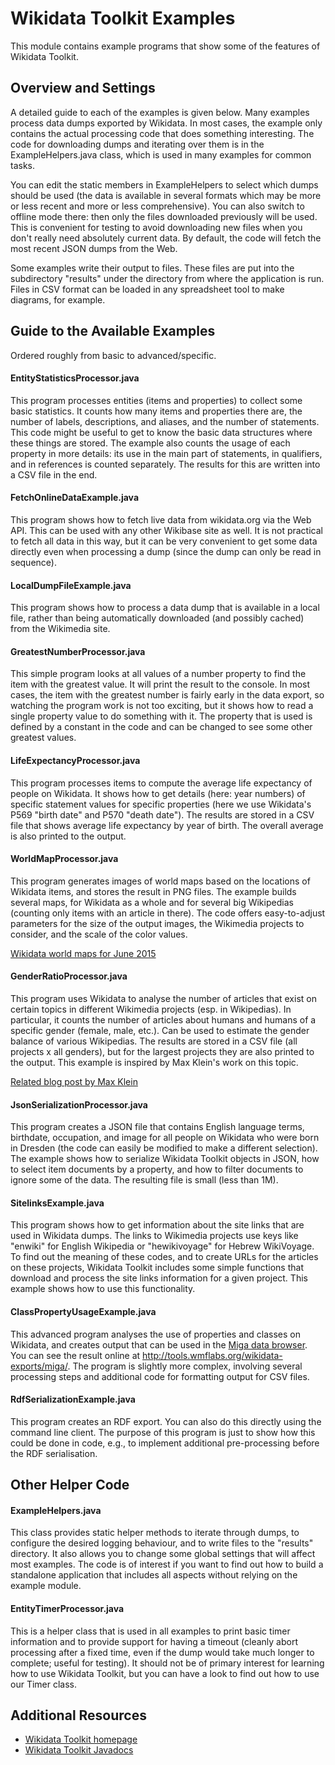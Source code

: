 Wikidata Toolkit Examples
=========================

This module contains example programs that show some of the features
of Wikidata Toolkit.

Overview and Settings
---------------------

A detailed guide to each of the examples is given below. Many examples process data
dumps exported by Wikidata. In most cases, the example only contains the actual
processing code that does something interesting. The code for downloading dumps and
iterating over them is in the ExampleHelpers.java class, which is used in many examples
for common tasks.

You can edit the static members in ExampleHelpers to select which dumps should be
used (the data is available in several formats which may be more or less recent
and more or less comprehensive). You can also switch to offline mode there: then
only the files downloaded previously will be used. This is convenient for testing
to avoid downloading new files when you don't really need absolutely current data.
By default, the code will fetch the most recent JSON dumps from the Web.

Some examples write their output to files. These files are put into the subdirectory
"results" under the directory from where the application is run. Files in CSV
format can be loaded in any spreadsheet tool to make diagrams, for example.

Guide to the Available Examples
-------------------------------

Ordered roughly from basic to advanced/specific.

#### EntityStatisticsProcessor.java ####

This program processes entities (items and properties) to collect some basic
statistics. It counts how many items and properties there are, the number of labels,
descriptions, and aliases, and the number of statements. This code might be useful
to get to know the basic data structures where these things are stored. The example
also counts the usage of each property in more details: its use in the main part
of statements, in qualifiers, and in references is counted separately. The results
for this are written into a CSV file in the end.

#### FetchOnlineDataExample.java ####

This program shows how to fetch live data from wikidata.org via the Web API. This can
be used with any other Wikibase site as well. It is not practical to fetch all data
in this way, but it can be very convenient to get some data directly even when processing
a dump (since the dump can only be read in sequence).

#### LocalDumpFileExample.java ####

This program shows how to process a data dump that is available in a local file, rather
than being automatically downloaded (and possibly cached) from the Wikimedia site.

#### GreatestNumberProcessor.java ####

This simple program looks at all values of a number property to find the item with the
greatest value. It will print the result to the console. In most cases, the item with
the greatest number is fairly early in the data export, so watching the program work is
not too exciting, but it shows how to read a single property value to do something with
it. The property that is used is defined by a constant in the code and can be changed to
see some other greatest values.

#### LifeExpectancyProcessor.java ####

This program processes items to compute the average life expectancy of people on
Wikidata. It shows how to get details (here: year numbers) of specific statement values
for specific properties (here we use Wikidata's P569 "birth date" and P570 "death date").
The results are stored in a CSV file that shows average life expectancy by year of
birth. The overall average is also printed to the output.

#### WorldMapProcessor.java ####

This program generates images of world maps based on the locations of Wikidata items,
and stores the result in PNG files. The example builds several maps, for Wikidata as
a whole and for several big Wikipedias (counting only items with an article in there).
The code offers easy-to-adjust parameters for the size of the output images, the
Wikimedia projects to consider, and the scale of the color values.

[Wikidata world maps for June 2015](https://ddll.inf.tu-dresden.de/web/Wikidata/Maps-06-2015/en)

#### GenderRatioProcessor.java ####

This program uses Wikidata to analyse the number of articles that exist on certain
topics in different Wikimedia projects (esp. in Wikipedias). In particular, it counts
the number of articles about humans and humans of a specific gender (female, male, etc.).
Can be used to estimate the gender balance of various Wikipedias. The results are stored
in a CSV file (all projects x all genders), but for the largest projects they are also
printed to the output. This example is inspired by Max Klein's work on this topic.

[Related blog post by Max Klein](http://notconfusing.com/sex-ratios-in-wikidata-part-iii/)

#### JsonSerializationProcessor.java ####

This program creates a JSON file that contains English language terms, birthdate, occupation,
and image for all people on Wikidata who were born in Dresden (the code can easily be
modified to make a different selection). The example shows how to serialize Wikidata Toolkit
objects in JSON, how to select item documents by a property, and how to filter documents to
ignore some of the data. The resulting file is small (less than 1M).

#### SitelinksExample.java ####

This program shows how to get information about the site links that are used in Wikidata
dumps. The links to Wikimedia projects use keys like "enwiki" for English Wikipedia or
"hewikivoyage" for Hebrew WikiVoyage. To find out the meaning of these codes, and to
create URLs for the articles on these projects, Wikidata Toolkit includes some simple
functions that download and process the site links information for a given project.
This example shows how to use this functionality.

#### ClassPropertyUsageExample.java ####

This advanced program analyses the use of properties and classes on Wikidata, and creates
output that can be used in the [Miga data browser](http://migadv.com/). You can see the
result online at http://tools.wmflabs.org/wikidata-exports/miga/. The program is slightly
more complex, involving several processing steps and additional code for formatting output
for CSV files.

#### RdfSerializationExample.java ####

This program creates an RDF export. You can also do this directly using the command line
client. The purpose of this program is just to show how this could be done in code, e.g.,
to implement additional pre-processing before the RDF serialisation.


Other Helper Code
-----------------

#### ExampleHelpers.java ####

This class provides static helper methods to iterate through dumps, to configure the
desired logging behaviour, and to write files to the "results" directory. It also allows
you to change some global settings that will affect most examples. The code is of interest
if you want to find out how to build a standalone application that includes all aspects
without relying on the example module.

#### EntityTimerProcessor.java ####

This is a helper class that is used in all examples to print basic timer information and
to provide support for having a timeout (cleanly abort processing after a fixed time, even
if the dump would take much longer to complete; useful for testing). It should not be of
primary interest for learning how to use Wikidata Toolkit, but you can have a look to find
out how to use our Timer class.

Additional Resources
--------------------

* [Wikidata Toolkit homepage](https://www.mediawiki.org/wiki/Wikidata_Toolkit)
* [Wikidata Toolkit Javadocs](http://wikidata.github.io/Wikidata-Toolkit/)
